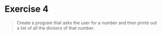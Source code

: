 # Exercise 4

> Create a program that asks the user for a number and then prints out a list of all the divisors of that number.